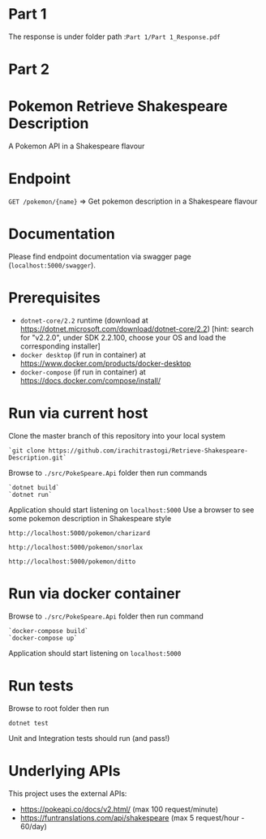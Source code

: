 
# Part 1

The response is under folder path :`Part 1/Part 1_Response.pdf`

# Part 2
# Pokemon Retrieve Shakespeare Description
A Pokemon API in a Shakespeare flavour

# Endpoint

`GET /pokemon/{name}` => 
Get pokemon description in a Shakespeare flavour

# Documentation

Please find endpoint documentation via swagger page (`localhost:5000/swagger`).

# Prerequisites

* `dotnet-core/2.2` runtime (download at https://dotnet.microsoft.com/download/dotnet-core/2.2) [hint: search for "v2.2.0", under SDK 2.2.100, choose your OS and load the corresponding installer]
* `docker desktop` (if run in container) at https://www.docker.com/products/docker-desktop
* `docker-compose` (if run in container) at https://docs.docker.com/compose/install/

# Run via current host

Clone the master branch of this repository into your local system

	`git clone https://github.com/irachitrastogi/Retrieve-Shakespeare-Description.git`

Browse to `./src/PokeSpeare.Api` folder then run commands

	`dotnet build`  
	`dotnet run`

Application should start listening on `localhost:5000`
Use a browser to see some pokemon description in Shakespeare style

`http://localhost:5000/pokemon/charizard`

`http://localhost:5000/pokemon/snorlax`

`http://localhost:5000/pokemon/ditto`

# Run via docker container

Browse to `./src/PokeSpeare.Api` folder then run command
 
	`docker-compose build`  
	`docker-compose up`

Application should start listening on `localhost:5000`

# Run tests

Browse to root folder then run 

`dotnet test`

Unit and Integration tests should run (and pass!)

# Underlying APIs

This project uses the external APIs:

* https://pokeapi.co/docs/v2.html/ (max 100 request/minute)
* https://funtranslations.com/api/shakespeare (max 5 request/hour - 60/day)



